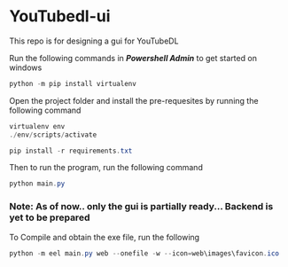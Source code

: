 # YouTubedl-ui
This repo is for designing a gui for YouTubeDL

Run the following commands in ___Powershell Admin___ to get started on windows

```POWERSHELL
python -m pip install virtualenv
```

Open the project folder and install the pre-requesites by running the following command

```POWERSHELL
virtualenv env
./env/scripts/activate

pip install -r requirements.txt
```

Then to run the program, run the following command
```POWERSHELL
python main.py
```

### Note: As of now.. only the gui is partially ready... Backend is yet to be prepared

To Compile and obtain the exe file, run the following
```POWERSHELL
python -m eel main.py web --onefile -w --icon=web\images\favicon.ico
```